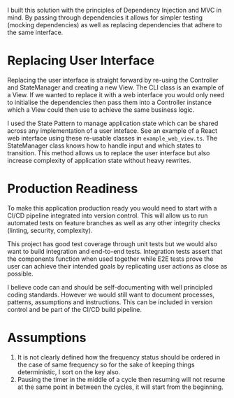 I built this solution with the principles of Dependency Injection and MVC in mind. By passing through dependencies it allows for simpler testing (mocking dependencies) as well as replacing dependencies that adhere to the same interface.

# Replacing User Interface

Replacing the user interface is straight forward by re-using the Controller and StateManager and creating a new View. The CLI class is an example of a View. If we wanted to replace it with a web interface you would only need to initialise the dependencies then pass them into a Controller instance which a View could then use to achieve the same business logic.

I used the State Pattern to manage application state which can be shared across any implementation of a user inteface. See an example of a React web interface using these re-usable classes in `example_web_view.ts`. The StateManager class knows how to handle input and which states to transition. This method allows us to replace the user interface but also increase complexity of application state without heavy rewrites.

# Production Readiness

To make this application production ready you would need to start with a CI/CD pipeline integrated into version control. This will allow us to run automated tests on feature branches as well as any other integrity checks (linting, security, complexity).

This project has good test coverage through unit tests but we would also want to build integration and end-to-end tests. Integration tests assert that the components function when used together while E2E tests prove the user can achieve their intended goals by replicating user actions as close as possible.

I believe code can and should be self-documenting with well principled coding standards. However we would still want to document processes, patterns, assumptions and instructions. This can be included in version control and be part of the CI/CD build pipeline.

# Assumptions

1. It is not clearly defined how the frequency status should be ordered in the case of same frequency so for the sake of keeping things deterministic, I sort on the key also.
2. Pausing the timer in the middle of a cycle then resuming will not resume at the same point in between the cycles, it will start from the beginning.
